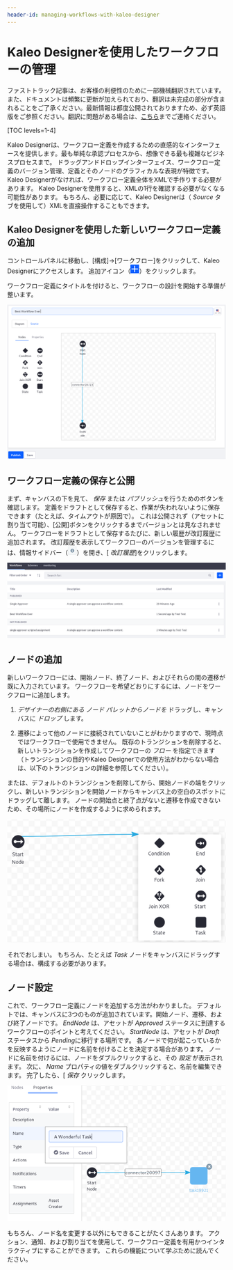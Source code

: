 ```yaml
---
header-id: managing-workflows-with-kaleo-designer
---
```


# Kaleo Designerを使用したワークフローの管理

<p class="alert alert-info"><span class="wysiwyg-color-blue120">ファストトラック記事は、お客様の利便性のために一部機械翻訳されています。また、ドキュメントは頻繁に更新が加えられており、翻訳は未完成の部分が含まれることをご了承ください。最新情報は都度公開されておりますため、必ず英語版をご参照ください。翻訳に問題がある場合は、<a href="mailto:support-content-jp@liferay.com">こちら</a>までご連絡ください。</span></p>

[TOC levels=1-4]

Kaleo Designerは、ワークフロー定義を作成するための直感的なインターフェースを提供します。最も単純な承認プロセスから、想像できる最も複雑なビジネスプロセスまで。 ドラッグアンドドロップインターフェイス、ワークフロー定義のバージョン管理、定義とそのノードのグラフィカルな表現が特徴です。 Kaleo Designerがなければ、ワークフロー定義全体をXMLで手作りする必要があります。 Kaleo Designerを使用すると、XMLの1行を確認する必要がなくなる可能性があります。 もちろん、必要に応じて、Kaleo Designerは（ *Source* タブを使用して）XMLを直接操作することもできます。

## Kaleo Designerを使用した新しいワークフロー定義の追加

コントロールパネルに移動し、[構成]→[ワークフロー]をクリックして、Kaleo Designerにアクセスします。 追加アイコン（![Add](../../../images-dxp/icon-add.png)）をクリックします。

ワークフロー定義にタイトルを付けると、ワークフローの設計を開始する準備が整います。

![図1：Kaleo Designerのグラフィカルインターフェイスは、ワークフローの設計を直感的にします。](../../../images-dxp/workflow-designer-canvas.png)

## ワークフロー定義の保存と公開

まず、キャンバスの下を見て、 *保存* または *パブリッシュ*を行うためのボタンを確認します。 定義をドラフトとして保存すると、作業が失われないように保存できます（たとえば、タイムアウトが原因で）。 これは公開されず（アセットに割り当て可能）、[公開]ボタンをクリックするまでバージョンとは見なされません。 ワークフローをドラフトとして保存するたびに、新しい履歴が改訂履歴に追加されます。 改訂履歴を表示してワークフローのバージョンを管理するには、情報サイドバー（![Information](../../../images/icon-information.png)）を開き、[ *改訂履歴*]をクリックします。

![図2：Kaleo Designerで編集できる現在のワークフローのリストを表示します。](../../../images-dxp/workflow-designer-definitions.png)

## ノードの追加

新しいワークフローには、開始ノード、終了ノード、およびそれらの間の遷移が既に入力されています。 ワークフローを希望どおりにするには、ノードをワークフローに追加します。

1.  *デザイナーの右側にある *ノード* パレットからノードを* ドラッグし、キャンバスに *ドロップ* します。

2.  遷移によって他のノードに接続されていないことがわかりますので、現時点ではワークフローで使用できません。 既存のトランジションを削除すると、新しいトランジションを作成してワークフローの *フロー* を指定できます（トランジションの目的やKaleo Designerでの使用方法がわからない場合は、以下のトランジションの詳細を参照してください）。

または、デフォルトのトランジションを削除してから、開始ノードの端をクリックし、新しいトランジションを開始ノードからキャンバス上の空白のスポットにドラッグして離します。 ノードの開始点と終了点がないと遷移を作成できないため、その場所にノードを作成するように求められます。

![図3：Designerキャンバスの空白部分で終了する遷移を作成することにより、ノードを追加できます。](../../../images-dxp/workflow-designer-add-node.png)

それでおしまい。 もちろん、たとえば *Task* ノードをキャンバスにドラッグする場合は、構成する必要があります。

## ノード設定

これで、ワークフロー定義にノードを追加する方法がわかりました。 デフォルトでは、キャンバスに3つのものが追加されています。開始ノード、遷移、および終了ノードです。 *EndNode* は、アセットが *Approved* ステータスに到達するワークフローのポイントと考えてください。 *StartNode* は、アセットが *Draft* ステータスから *Pending*に移行する場所です。 各ノードで何が起こっているかを反映するようにノードに名前を付けることを決定する場合があります。 ノードに名前を付けるには、ノードをダブルクリックすると、その *設定* が表示されます。 次に、 *Name* プロパティの値をダブルクリックすると、名前を編集できます。 完了したら、[ *保存* クリックします。

![図4：ノードの設定を編集できます。](../../../images-dxp/workflow-designer-node-settings.png)

もちろん、ノード名を変更する以外にもできることがたくさんあります。 アクション、通知、および割り当てを使用して、ワークフロー定義を有用かつインタラクティブにすることができます。 これらの機能について学ぶために読んでください。


<!-- ## Related Topics [](id=related-topics)

[Workflow Forms](discover/portal/-/knowledge_base/7-1/workflow-forms)

[Using Workflow](discover/portal/-/knowledge_base/7-1/enabling-workflow)

[Liferay's Workflow Framework](/docs/7-1/tutorials/-/knowledge_base/t/liferays-workflow-framework)

[Creating Simple Applications](discover/portal/-/knowledge_base/7-1/creating-simple-applications) -->
